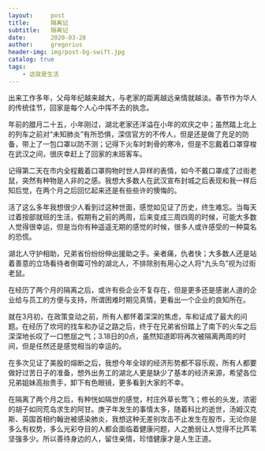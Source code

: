 ```yaml
---
layout:     post
title:      隔离记
subtitle:   隔离记
date:       2020-03-28
author:     gregorius
header-img: img/post-bg-swift.jpg
catalog: true
tags:
    - 这就是生活
---
```


出来工作多年，父母年纪越来越大，与老家的距离越远亲情就越淡。春节作为华人的传统佳节，回家是每个人心中挥不去的执念。

年前的腊月二十五，小年刚过，湖北老家还洋溢在小年的欢庆之中；虽然踏上北上的列车之前对“未知肺炎”有所恐惧，深信官方的不传人，但是还是做了充足的防备，带上了一包口罩以防不测；记得下火车时刺骨的寒冷，但是不忘戴着口罩穿梭在武汉之间，很庆幸赶上了回家的末班客车。

记得第二天在市内全程戴着口罩购物时世人异样的表情，如今不戴口罩成了过街老鼠，突然有种物是人非的之感。我想大多数人在武汉宣布封城之后表现和我一样后知后觉，在两个月之后回忆起来还是有些些许的懊悔的。

活了这么多年我想很少人看到过这种世面，感觉如见证了历史，终生难忘。当每天过着按部就班的生活，假期有之前的两周，后来变成三周四周的时候，可能大多数人觉得很幸运，但是当你有种遥遥无期的感觉的时候，很多人或许感受的一种莫名的恐慌。

湖北人守护相助，兄弟省份纷纷伸出援助之手。亲者痛，仇者快；大多数人还是站着善意的立场看待者倒霉可怜的湖北人，不排除别有用心之人将“九头鸟”视为过街老鼠。

在经历了两个月的隔离之后，或许有些企业不复存在，但是更多还是感谢人道的企业给与员工的方便与支持，所谓困难时期见真情，更看出一个企业的良知所在。

就在3月初，在政策变动之前，所有人都怀着深深的焦虑，车和证成了最大的问题。在经历了坎坷的找车和办证之路之后，终于在兄弟省份踏上了南下的火车之后深深地长叹了一口憋屈之气；3.18日的0点，虽然知道即将再次被隔离两周的时间，但是任然还是感觉相当的幸运的。

在多次见证了美股的熔断之后，我想今年全球的经济形势都不容乐观，所有人都要做好过苦日子的准备，想外出务工的湖北人更是缺少了基本的经济来源，希望各位兄弟姐妹高抬贵手，卸下有色眼镜，更多看到大家的不幸。

在隔离了两个月之后，有种恍如隔世的感觉，村庄外草长莺飞；修长的头发，浓密的胡子如同荒岛求生的阿甘。庚子年发生的事情太多，随着科比的逝世，汤姆汉克斯、英国首相约翰逊被感染肺炎，我想这种无差别攻击不止发生在股市，无论你是多么有权势，多么光彩夺目的人都会面临着健康问题，人之脆弱让人觉得不比芦苇坚强多少。所以善待身边的人，留住亲情，珍惜健康才是人生正道。
